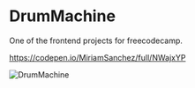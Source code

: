 # DrumMachine
One of the frontend projects for freecodecamp.

https://codepen.io/MiriamSanchez/full/NWajxYP

![DrumMachine](https://user-images.githubusercontent.com/94837339/201696676-7b371cb2-bd21-44a9-b4d9-4461524a3d5d.jpg)
